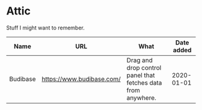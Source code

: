 # Attic

Stuff I might want to remember.

|Name|URL|What|Date added|
|-|-|-|-|
|Budibase|https://www.budibase.com/|Drag and drop control panel that fetches data from anywhere.|2020-01-01|
